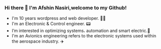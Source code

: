 ### Hi there 👋 I'm Afshin Nasiri,welcome to my Github!
- I'm 10 years wordpress and web developer. 👨‍💻
- I'm an Electronic & Control engineer. 📟
- I’m interested in optimizing systems، automation and smart electric.🔌
- I'm an Avionics engineering refers to the electronic systems used within the aerospace industry. ✈️ 

<!--
**afshinnasiri/afshinnasiri** is a ✨ _special_ ✨ repository because its `README.md` (this file) appears on your GitHub profile.

Here are some ideas to get you started:

- 🔭 I’m currently working on ...
- 🌱 I’m currently learning ...
- 👯 I’m looking to collaborate on ...
- 🤔 I’m looking for help with ...
- 💬 Ask me about ...
- 📫 How to reach me: ...
- 😄 Pronouns: ...
- ⚡ Fun fact: ...
-->

